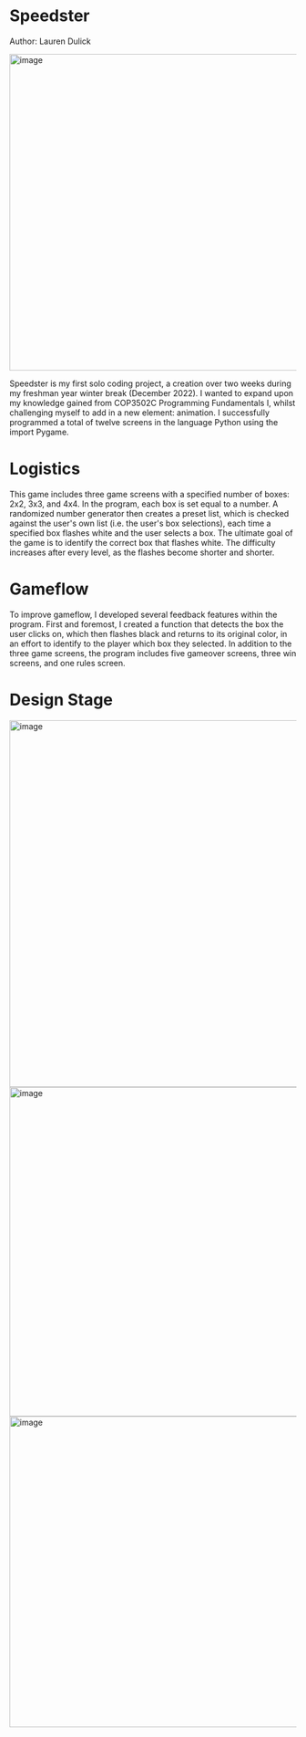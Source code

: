 # Speedster
Author: Lauren Dulick

<img width="555" alt="image" src="https://github.com/lmdulick/Speedster/assets/116673406/4488cf53-c3fb-4195-b8c8-60c9d32f47cd">

Speedster is my first solo coding project, a creation over two weeks during my freshman year winter break (December 2022). I wanted to expand upon my knowledge gained from COP3502C Programming Fundamentals I, whilst challenging myself to add in a new element: animation. I successfully programmed a total of twelve screens in the language Python using the import Pygame.

# Logistics
This game includes three game screens with a specified number of boxes: 2x2, 3x3, and 4x4. In the program, each box is set equal to a number. A randomized number generator then creates a preset list, which is checked against the user's own list (i.e. the user's box selections), each time a specified box flashes white and the user selects a box. The ultimate goal of the game is to identify the correct box that flashes white. The difficulty increases after every level, as the flashes become shorter and shorter.

# Gameflow
To improve gameflow, I developed several feedback features within the program. First and foremost, I created a function that detects the box the user clicks on, which then flashes black and returns to its original color, in an effort to identify to the player which box they selected. In addition to the three game screens, the program includes five gameover screens, three win screens, and one rules screen.

# Design Stage
<img width="643" alt="image" src="https://github.com/lmdulick/Speedster/assets/116673406/8746f30d-4256-4f8f-b3d2-19328ea3c8e4">
<img width="577" alt="image" src="https://github.com/lmdulick/Speedster/assets/116673406/2c09608a-60fa-4d39-89d6-4cfb46251dc5">
<img width="545" alt="image" src="https://github.com/lmdulick/Speedster/assets/116673406/bc7c9092-eb38-4bf6-b2df-dd620242fb72">
